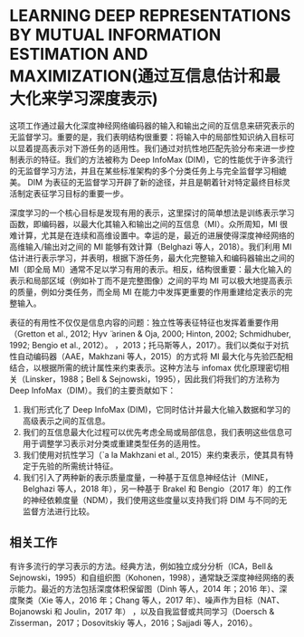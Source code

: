 # LEARNING DEEP REPRESENTATIONS BY MUTUAL INFORMATION ESTIMATION AND MAXIMIZATION(通过互信息估计和最大化来学习深度表示)

这项工作通过最大化深度神经网络编码器的输入和输出之间的互信息来研究表示的无监督学习。重要的是，我们表明结构很重要：将输入中的局部性知识纳入目标可以显着提高表示对下游任务的适用性。我们通过对抗性地匹配先验分布来进一步控制表示的特征。我们的方法被称为 Deep InfoMax (DIM)，它的性能优于许多流行的无监督学习方法，并且在某些标准架构的多个分类任务上与完全监督学习相媲美。 DIM 为表征的无监督学习开辟了新的途径，并且是朝着针对特定最终目标灵活制定表征学习目标的重要一步。

深度学习的一个核心目标是发现有用的表示，这里探讨的简单想法是训练表示学习函数，即编码器，以最大化其输入和输出之间的互信息（MI）。众所周知，MI 很难计算，尤其是在连续和高维设置中。幸运的是，最近的进展使得深度神经网络的高维输入/输出对之间的 MI 能够有效计算（Belghazi 等人，2018）。我们利用 MI 估计进行表示学习，并表明，根据下游任务，最大化完整输入和编码器输出之间的 MI（即全局 MI）通常不足以学习有用的表示。相反，结构很重要：最大化输入的表示和局部区域（例如补丁而不是完整图像）之间的平均 MI 可以极大地提高表示的质量，例如分类任务，而全局 MI 在能力中发挥更重要的作用重建给定表示的完整输入。

表征的有用性不仅仅是信息内容的问题：独立性等表征特征也发挥着重要作用（Gretton et al., 2012; Hyv ̈ arinen & Oja, 2000; Hinton, 2002; Schmidhuber, 1992; Bengio et al., 2012）。 ，2013；托马斯等人，2017）。我们以类似于对抗性自动编码器（AAE，Makhzani 等人，2015）的方式将 MI 最大化与先验匹配相结合，以根据所需的统计属性来约束表示。这种方法与 infomax 优化原理密切相关（Linsker，1988；Bell & Sejnowski，1995），因此我们将我们的方法称为 Deep InfoMax（DIM）。我们的主要贡献如下：

1. 我们形式化了 Deep InfoMax (DIM)，它同时估计并最大化输入数据和学习的高级表示之间的互信息。
2. 我们的互信息最大化过程可以优先考虑全局或局部信息，我们表明这些信息可用于调整学习表示对分类或重建类型任务的适用性。
3. 我们使用对抗性学习（`a la Makhzani et al., 2015）来约束表示，使其具有特定于先验的所需统计特征。
4. 我们引入了两种新的表示质量度量，一种基于互信息神经估计（MINE，Belghazi 等人，2018 年），另一种基于 Brakel 和 Bengio（2017 年）的工作的神经依赖度量（NDM），我们使用这些度量以支持我们将 DIM 与不同的无监督方法进行比较。

## 相关工作
有许多流行的学习表示的方法。经典方法，例如独立成分分析（ICA，Bell＆Sejnowski，1995）和自组织图（Kohonen，1998），通常缺乏深度神经网络的表示能力。最近的方法包括深度体积保留图（Dinh 等人，2014 年；2016 年）、深度聚类（Xie 等人，2016 年；Chang 等人，2017 年）、噪声作为目标（NAT、Bojanowski 和 Joulin，2017 年） ，以及自我监督或共同学习（Doersch & Zisserman，2017；Dosovitskiy 等人，2016；Sajjadi 等人，2016）。